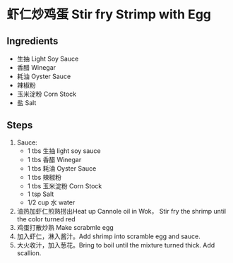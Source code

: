 # 虾仁炒鸡蛋 Stir fry Strimp with Egg
## Ingredients
- 生抽 Light Soy Sauce
- 香醋 Winegar
- 耗油 Oyster Sauce
- 辣椒粉
- 玉米淀粉 Corn Stock
- 盐 Salt

## Steps
1. Sauce: 
   - 1 tbs 生抽 light soy sauce
   - 1 tbs 香醋 Winegar
   - 1 tbs 耗油 Oyster Sauce
   - 1 tbs 辣椒粉
   - 1 tbs 玉米淀粉 Corn Stock
   - 1 tsp Salt
   - 1/2 cup 水 water
2. 油热加虾仁煎熟捞出Heat up Cannole oil in Wok， 
   Stir fry the shrimp until the color turned red
3. 鸡蛋打散炒熟 Make scrabmle egg
4. 加入虾仁，淋入酱汁。Add shrimp into scramble egg and sauce.
5. 大火收汁，加入葱花。Bring to boil until the mixture turned thick. Add scallion.